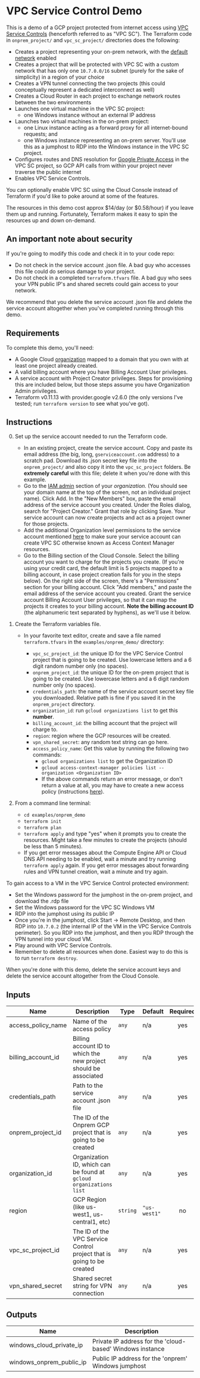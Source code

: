 # VPC Service Control Demo

This is a demo of a GCP project protected from internet access using [VPC Service Controls](https://cloud.google.com/vpc-service-controls/) (henceforth referred to as "VPC SC").  The Terraform code in `onprem_project/` and `vpc_sc_project/` directories does the following:

- Creates a project representing your on-prem network, with the [default network](https://cloud.google.com/vpc/docs/vpc#default-network) enabled
- Creates a project that will be protected with VPC SC with a custom network that has only one `10.7.0.0/16` subnet (purely for the sake of simplicity) in a region of your choice
- Creates a VPN tunnel connecting the two projects (this could conceptually represent a dedicated interconnect as well)
- Creates a Cloud Router in each project to exchange network routes between the two environments
- Launches one virtual machine in the VPC SC project:
    - one Windows instance without an external IP address
- Launches two virtual machines in the on-prem project:
    - one Linux instance acting as a forward proxy for all internet-bound requests; and
    - one Windows instance representing an on-prem server.  You'll use this as a jumphost to RDP into the Windows instance in the VPC SC project.
- Configures routes and DNS resolution for [Google Private Access](https://cloud.google.com/vpc/docs/configure-private-google-access) in the VPC SC project, so GCP API calls from within your project never traverse the public internet
- Enables VPC Service Controls.

You can optionally enable VPC SC using the Cloud Console instead of Terraform if you'd like to poke around at some of the features.

The resources in this demo cost approx $14/day (or $0.58/hour) if you leave them up and running.  Fortunately, Terraform makes it easy to spin the resources up and down on-demand.

## An important note about security
If you're going to modify this code and check it in to your code repo:
- Do not check in the service account .json file.  A bad guy who accesses this file could do serious damage to your project.
- Do not check in a completed `terraform.tfvars` file.  A bad guy who sees your VPN public IP's and shared secrets could gain access to your network.

We recommend that you delete the service account .json file and delete the service account altogether when you've completed running through this demo.

## Requirements
To complete this demo, you'll need:
- A Google Cloud [organization](https://cloud.google.com/resource-manager/docs/quickstart-organizations) mapped to a domain that you own with at least one project already created.
- A valid billing account where you have Billing Account User privileges.
- A service account with Project Creator privileges.  Steps for provisioning this are included below, but those steps assume you have Organization Admin privileges.
- Terraform v0.11.13 with provider.google v2.6.0 (the only versions I've tested; run `terraform version` to see what you've got).

## Instructions

0. Set up the service account needed to run the Terraform code.
    - In an existing project, create the service account.  Copy and paste its email address (the big, long, `gserviceaccount.com` address) to a scratch pad.  Download its .json secret key file into the `onprem_project/` and also copy it into the `vpc_sc_project` folders.  Be **extremely careful** with this file; delete it when you're done with this example.
    - Go to the [IAM admin](https://console.cloud.google.com/iam-admin/iam) section of your *organization.*  (You should see your domain name at the top of the screen, not an individual project name).  Click Add.  In the "New Members" box, paste the email address of the service account you created.  Under the Roles dialog, search for "Project Creator."  Grant that role by clicking Save.  Your service account can now create projects and act as a project owner for those projects.
    -  Add the additional Organization level permissions to the service account mentioned [here](https://github.com/terraform-google-modules/terraform-google-vpc-service-controls#organization-level-permissions) to  make sure your service account can create VPC SC otherwise known as Access Context Manager resources.
    - Go to the Billing section of the Cloud Console.  Select the billing account you want to charge for the projects you create.  (If you're using your credit card, the default limit is 5 projects mapped to a billing account, in case project creation fails for you in the steps below).  On the right side of the screen, there's a "Permissions" section for your billing account.  Click "Add members," and paste the email address of the service account you created.  Grant the service account Billing Account User privileges, so that it can map the projects it creates to your billing account.  **Note the billing account ID** (the alphanumeric text separated by hyphens), as we'll use it below.

1. Create the Terraform variables file.
    - In your favorite text editor, create and save a file named `terraform.tfvars` in the `examples/onprem_demo/` directory:

        - `vpc_sc_project_id`: the unique ID for the VPC Service Control project that is going to be created.  Use lowercase letters and a 6 digit random number only (no spaces).
        - `onprem_project_id`: the unique ID for the on-prem project that is going to be created.  Use lowercase letters and a 6 digit random number only (no spaces).
        - `credentials_path`: the name of the service account secret key file you downloaded.  Relative path is fine if you saved it in the `onprem_project` directory.
        - `organization_id`: run `gcloud organizations list` to get this **number**.
        - `billing_account_id`: the billing account that the project will charge to.
        - `region`: region where the GCP resources will be created.
        - `vpn_shared_secret`: any random text string can go here.
        - `access_policy_name`: Get this value by running the following two commands:
            - `gcloud organizations list` to get the Organization ID
            - `gcloud access-context-manager policies list --organization <Organization ID>`
            - If the above commands return an error message, or don't return a value at all, you may have to create a new access policy (instructions [here](https://cloud.google.com/sdk/gcloud/reference/access-context-manager/policies/create)).
2. From a command line terminal:
    - `cd examples/onprem_demo`
    - `terraform init`
    - `terraform plan`
    - `terraform apply` and type "yes" when it prompts you to create the resources.  Might take a few minutes to create the projects (should be less than 5 minutes).
    - If you get error messages about the Compute Engine API or Cloud DNS API needing to be enabled, wait a minute and try running `terraform apply` again.  If you get error messages about forwarding rules and VPN tunnel creation, wait a minute and try again.


To gain access to a VM in the VPC Service Control protected environment:

- Set the Windows password for the jumphost in the on-prem project, and download the .rdp file
- Set the Windows password for the VPC SC Windows VM
- RDP into the jumphost using its public IP
- Once you're in the jumphost, click Start -> Remote Desktop, and then RDP into `10.7.0.2` (the internal IP of the VM in the VPC Service Controls perimeter).  So you RDP into the jumphost, and then you RDP through the VPN tunnel into your cloud VM.
- Play around with VPC Service Controls.
- Remember to delete all resources when done.  Easiest way to do this is to run `terraform destroy`.

When you're done with this demo, delete the service account keys and delete the service account altogether from the Cloud Console.

<!-- BEGINNING OF PRE-COMMIT-TERRAFORM DOCS HOOK -->
## Inputs

| Name | Description | Type | Default | Required |
|------|-------------|------|---------|:--------:|
| access\_policy\_name | Name of the access policy | `any` | n/a | yes |
| billing\_account\_id | Billing account ID to which the new project should be associated | `any` | n/a | yes |
| credentials\_path | Path to the service account .json file | `any` | n/a | yes |
| onprem\_project\_id | The ID of the Onprem GCP project that is going to be created | `any` | n/a | yes |
| organization\_id | Organization ID, which can be found at `gcloud organizations list` | `any` | n/a | yes |
| region | GCP Region (like us-west1, us-central1, etc) | `string` | `"us-west1"` | no |
| vpc\_sc\_project\_id | The ID of the VPC Service Control project that is going to be created | `any` | n/a | yes |
| vpn\_shared\_secret | Shared secret string for VPN connection | `any` | n/a | yes |

## Outputs

| Name | Description |
|------|-------------|
| windows\_cloud\_private\_ip | Private IP address for the 'cloud-based' Windows instance |
| windows\_onprem\_public\_ip | Public IP address for the 'onprem' Windows jumphost |

<!-- END OF PRE-COMMIT-TERRAFORM DOCS HOOK -->
